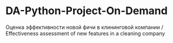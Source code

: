 # DA-Python-Project-On-Demand
Оценка эффективности новой фичи в клининговой компании / Effectiveness assessment of new features in a cleaning company
